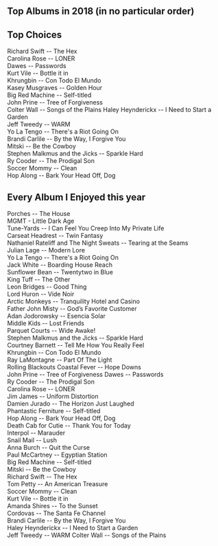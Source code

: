 ## Top Albums in 2018 (in no particular order)

## Top Choices
Richard Swift -- The Hex  
Carolina Rose -- LONER  
Dawes -- Passwords  
Kurt Vile -- Bottle it in  
Khrungbin -- Con Todo El Mundo  
Kasey Musgraves -- Golden Hour  
Big Red Machine -- Self-titled  
John Prine -- Tree of Forgiveness  
Colter Wall -- Songs of the Plains
Haley Heynderickx -- I Need to Start a Garden   
Jeff Tweedy -- WARM  
Yo La Tengo -- There's a Riot Going On  
Brandi Carlile -- By the Way, I Forgive You  
Mitski -- Be the Cowboy  
Stephen Malkmus and the Jicks -- Sparkle Hard  
Ry Cooder -- The Prodigal Son  
Soccer Mommy -- Clean  
Hop Along -- Bark Your Head Off, Dog  

## Every Album I Enjoyed this year
Porches -- The House  
MGMT - Little Dark Age  
Tune-Yards -- I Can Feel You Creep Into My Private Life  
Carseat Headrest -- Twin Fantasy  
Nathaniel Rateliff and The Night Sweats -- Tearing at the Seams  
Julian Lage -- Modern Lore  
Yo La Tengo -- There's a Riot Going On  
Jack White -- Boarding House Reach  
Sunflower Bean -- Twentytwo in Blue  
King Tuff -- The Other  
Leon Bridges -- Good Thing  
Lord Huron -- Vide Noir  
Arctic Monkeys -- Tranquility Hotel and Casino  
Father John Misty -- God’s Favorite Customer  
Adan Jodorowsky -- Esencia Solar  
Middle Kids -- Lost Friends  
Parquet Courts -- Wide Awake!  
Stephen Malkmus and the Jicks -- Sparkle Hard  
Courtney Barnett -- Tell Me How You Really Feel  
Khrungbin -- Con Todo El Mundo  
Ray LaMontagne -- Part Of The Light  
Rolling Blackouts Coastal Fever -- Hope Downs  
John Prine -- Tree of Forgiveness
Dawes -- Passwords  
Ry Cooder -- The Prodigal Son  
Carolina Rose -- LONER  
Jim James -- Uniform Distortion  
Damien Jurado -- The Horizon Just Laughed  
Phantastic Ferniture -- Self-titled  
Hop Along -- Bark Your Head Off, Dog  
Death Cab for Cutie -- Thank You for Today  
Interpol -- Marauder  
Snail Mail -- Lush  
Anna Burch -- Quit the Curse  
Paul McCartney -- Egyptian Station  
Big Red Machine -- Self-titled  
Mitski -- Be the Cowboy  
Richard Swift -- The Hex  
Tom Petty -- An American Treasure  
Soccer Mommy -- Clean  
Kurt Vile -- Bottle it in  
Amanda Shires -- To the Sunset   
Cordovas -- The Santa Fe Channel  
Brandi Carlile -- By the Way, I Forgive You  
Haley Heynderickx -- I Need to Start a Garden  
Jeff Tweedy -- WARM
Colter Wall -- Songs of the Plains   

